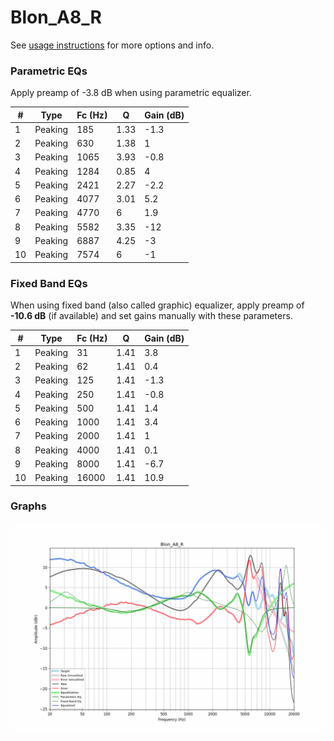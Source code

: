 # Blon_A8_R
See [usage instructions](https://github.com/jaakkopasanen/AutoEq#usage) for more options and info.

### Parametric EQs
Apply preamp of -3.8 dB when using parametric equalizer.

|   # | Type    |   Fc (Hz) |    Q |   Gain (dB) |
|-----|---------|-----------|------|-------------|
|   1 | Peaking |       185 | 1.33 |        -1.3 |
|   2 | Peaking |       630 | 1.38 |         1   |
|   3 | Peaking |      1065 | 3.93 |        -0.8 |
|   4 | Peaking |      1284 | 0.85 |         4   |
|   5 | Peaking |      2421 | 2.27 |        -2.2 |
|   6 | Peaking |      4077 | 3.01 |         5.2 |
|   7 | Peaking |      4770 | 6    |         1.9 |
|   8 | Peaking |      5582 | 3.35 |       -12   |
|   9 | Peaking |      6887 | 4.25 |        -3   |
|  10 | Peaking |      7574 | 6    |        -1   |

### Fixed Band EQs
When using fixed band (also called graphic) equalizer, apply preamp of **-10.6 dB** (if available) and set gains manually with these parameters.

|   # | Type    |   Fc (Hz) |    Q |   Gain (dB) |
|-----|---------|-----------|------|-------------|
|   1 | Peaking |        31 | 1.41 |         3.8 |
|   2 | Peaking |        62 | 1.41 |         0.4 |
|   3 | Peaking |       125 | 1.41 |        -1.3 |
|   4 | Peaking |       250 | 1.41 |        -0.8 |
|   5 | Peaking |       500 | 1.41 |         1.4 |
|   6 | Peaking |      1000 | 1.41 |         3.4 |
|   7 | Peaking |      2000 | 1.41 |         1   |
|   8 | Peaking |      4000 | 1.41 |         0.1 |
|   9 | Peaking |      8000 | 1.41 |        -6.7 |
|  10 | Peaking |     16000 | 1.41 |        10.9 |

### Graphs
![](./Blon_A8_R.png)
